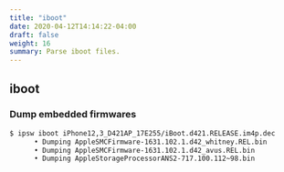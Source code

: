 ```yaml
---
title: "iboot"
date: 2020-04-12T14:14:22-04:00
draft: false
weight: 16
summary: Parse iboot files.
---
```


## **iboot**

### Dump embedded firmwares

```bash
$ ipsw iboot iPhone12,3_D421AP_17E255/iBoot.d421.RELEASE.im4p.dec
      • Dumping AppleSMCFirmware-1631.102.1.d42_whitney.REL.bin
      • Dumping AppleSMCFirmware-1631.102.1.d42_avus.REL.bin
      • Dumping AppleStorageProcessorANS2-717.100.112~98.bin
```
